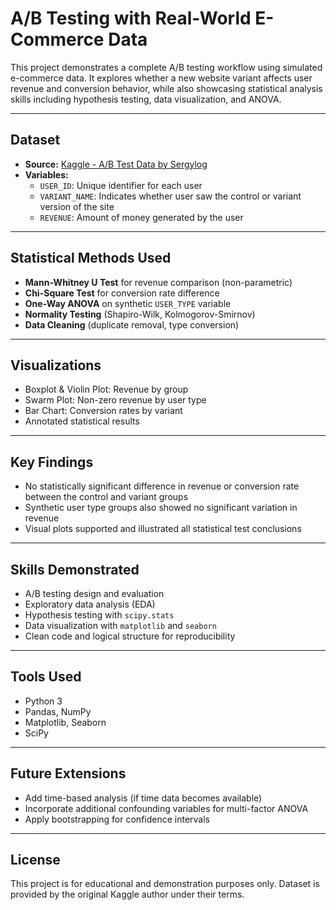 # A/B Testing with Real-World E-Commerce Data

This project demonstrates a complete A/B testing workflow using simulated e-commerce data. It explores whether a new website variant affects user revenue and conversion behavior, while also showcasing statistical analysis skills including hypothesis testing, data visualization, and ANOVA.

---

## Dataset

- **Source:** [Kaggle - A/B Test Data by Sergylog](https://www.kaggle.com/datasets/sergylog/ab-test-data)
- **Variables:**
  - `USER_ID`: Unique identifier for each user
  - `VARIANT_NAME`: Indicates whether user saw the control or variant version of the site
  - `REVENUE`: Amount of money generated by the user

---

## Statistical Methods Used

- **Mann-Whitney U Test** for revenue comparison (non-parametric)
- **Chi-Square Test** for conversion rate difference
- **One-Way ANOVA** on synthetic `USER_TYPE` variable
- **Normality Testing** (Shapiro-Wilk, Kolmogorov-Smirnov)
- **Data Cleaning** (duplicate removal, type conversion)

---

## Visualizations

- Boxplot & Violin Plot: Revenue by group
- Swarm Plot: Non-zero revenue by user type
- Bar Chart: Conversion rates by variant
- Annotated statistical results

---

## Key Findings

- No statistically significant difference in revenue or conversion rate between the control and variant groups
- Synthetic user type groups also showed no significant variation in revenue
- Visual plots supported and illustrated all statistical test conclusions

---

## Skills Demonstrated

- A/B testing design and evaluation
- Exploratory data analysis (EDA)
- Hypothesis testing with `scipy.stats`
- Data visualization with `matplotlib` and `seaborn`
- Clean code and logical structure for reproducibility

---

## Tools Used

- Python 3
- Pandas, NumPy
- Matplotlib, Seaborn
- SciPy

---

## Future Extensions

- Add time-based analysis (if time data becomes available)
- Incorporate additional confounding variables for multi-factor ANOVA
- Apply bootstrapping for confidence intervals

---

## License

This project is for educational and demonstration purposes only. Dataset is provided by the original Kaggle author under their terms.
